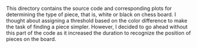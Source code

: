 This directory contains the source code and corresponding plots for determining the type of piece, that is, white or black on chess board. I thought about assigning a threshold based on the color difference to make the task of finding a piece simpler. However, I decided to go ahead without this part of the code as it increased the duration to recognize the position of pieces on the board.